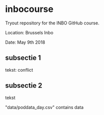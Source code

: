 # inbocourse
Tryout repository for the INBO GitHub course.

Location: Brussels Inbo

Date: May 9th 2018

## subsectie 1
tekst: conflict

## subsectie 2
tekst

"data/poddata_day.csv" contains data